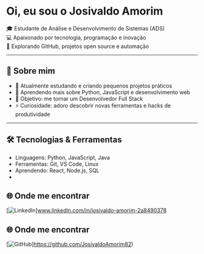 # Oi, eu sou o Josivaldo Amorim  

🎓 Estudante de Análise e Desenvolvimento de Sistemas (ADS)  
💻 Apaixonado por tecnologia, programação e inovação  
🚀 Explorando GitHub, projetos open source e automação  

---

## 🌟 Sobre mim
- 🔭 Atualmente estudando e criando pequenos projetos práticos  
- 🌱 Aprendendo mais sobre Python, JavaScript e desenvolvimento web  
- 🎯 Objetivo: me tornar um Desenvolvedor Full Stack  
- ⚡ Curiosidade: adoro descobrir novas ferramentas e hacks de produtividade  

---

## 🛠️ Tecnologias & Ferramentas
- Linguagens: Python, JavaScript, Java  
- Ferramentas: Git, VS Code, Linux  
- Aprendendo: React, Node.js, SQL
- 

## 🌐 Onde me encontrar
[![LinkedIn](https://img.shields.io/badge/LinkedIn-0077B5?style=for-the-badge&logo=linkedin&logoColor=white)]www.linkedin.com/in/josivaldo-amorim-2a8490378
## 🌐 Onde me encontrar
[![GitHub](https://img.shields.io/badge/GitHub-000?style=for-the-badge&logo=github&logoColor=white)]https://github.com/JosivaldoAmorim82)
